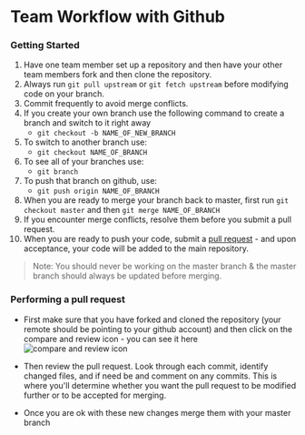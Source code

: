 # Team Workflow with Github

### Getting Started

1. Have one team member set up a repository and then have your other team members fork and then clone the repository.
2. Always run `git pull upstream` or `git fetch upstream` before modifying code on your branch.
3. Commit frequently to avoid merge conflicts.
4. If you create your own branch use the following command to create a branch and switch to it right away
	- `git checkout -b NAME_OF_NEW_BRANCH`
6. To switch to another branch use:
	- `git checkout NAME_OF_BRANCH`
7. To see all of your branches use: 
	- `git branch`
5. To push that branch on github, use:
	- `git push origin NAME_OF_BRANCH`
6. When you are ready to merge your branch back to master, first run `git checkout master` and then `git merge NAME_OF_BRANCH`
7. If you encounter merge conflicts, resolve them before you submit a pull request.
7. When you are ready to push your code, submit a [pull request](https://help.github.com/articles/using-pull-requests) - and upon acceptance, your code will be added to the main repository.

>Note: You should never be working on the master branch & the master branch should always be updated before merging.


### Performing a pull request

- First make sure that you have forked and cloned the repository (your remote should be pointing to your github account) and then click on the compare and review icon - you can see it here ![compare and review icon](https://github-images.s3.amazonaws.com/help/pull_requests/pull-request-start-review-button.png)

- Then review the pull request. Look through each commit, identify changed files, and if need be and comment on any commits. This is where you'll determine whether you want the pull request to be modified further or to be accepted for merging.

- Once you are ok with these new changes merge them with your master branch
